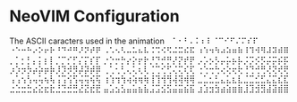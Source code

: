 # NeoVIM Configuration

The ASCII caracters used in the animation
⠀⠁⠂⠃⠄⠅⠆⠇⠈⠉⠊⠋⠌⠍⠎⠏
⠐⠑⠒⠓⠔⠕⠖⠗⠘⠙⠚⠛⠜⠝⠞⠟
⠠⠡⠢⠣⠤⠥⠦⠧⠨⠩⠪⠫⠬⠭⠮⠯
⠰⠱⠲⠳⠴⠵⠶⠷⠸⠹⠺⠻⠼⠽⠾⠿
⡀⡁⡂⡃⡄⡅⡆⡇⡈⡉⡊⡋⡌⡍⡎⡏
⡐⡑⡒⡓⡔⡕⡖⡗⡘⡙⡚⡛⡜⡝⡞⡟
⡠⡡⡢⡣⡤⡥⡦⡧⡨⡩⡪⡫⡬⡭⡮⡯
⡰⡱⡲⡳⡴⡵⡶⡷⡸⡹⡺⡻⡼⡽⡾⡿
⢀⢁⢂⢃⢄⢅⢆⢇⢈⢉⢊⢋⢌⢍⢎⢏
⢐⢑⢒⢓⢔⢕⢖⢗⢘⢙⢚⢛⢜⢝⢞⢟
⢠⢡⢢⢣⢤⢥⢦⢧⢨⢩⢪⢫⢬⢭⢮⢯
⢰⢱⢲⢳⢴⢵⢶⢷⢸⢹⢺⢻⢼⢽⢾⢿
⣀⣁⣂⣃⣄⣅⣆⣇⣈⣉⣊⣋⣌⣍⣎⣏
⣐⣑⣒⣓⣔⣕⣖⣗⣘⣙⣚⣛⣜⣝⣞⣟
⣤⣡⣢⣣⣤⣥⣦⣧⣨⣩⣪⣫⣬⣭⣮⣯
⣰⣱⣲⣳⣴⣵⣶⣷⣸⣹⣺⣻⣼⣽⣾⣿
